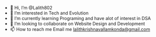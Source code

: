 - 👋 Hi, I’m @Lalith802
- 👀 I’m interested in Tech and Evolution 
- 🌱 I’m currently learning Programing and have alot of interest in DSA
- 💞️ I’m looking to collaborate on Website Design and Development
- 📫 How to reach me Email me lalithkrishnavallamkonda@gmail.com
